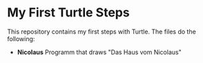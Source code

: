 # My First Turtle Steps

This repository contains my first steps with Turtle. The files do the following:
- **Nicolaus** Programm that draws "Das Haus vom Nicolaus"
